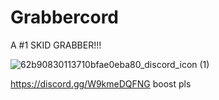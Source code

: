 # Grabbercord
A #1 SKID GRABBER!!!

![62b90830113710bfae0eba80_discord_icon (1)](https://github.com/capped-uwu/Grabbercord/assets/166282207/8d180c19-b34d-4797-88fd-aa288e12eb85)

https://discord.gg/W9kmeDQFNG
boost pls
